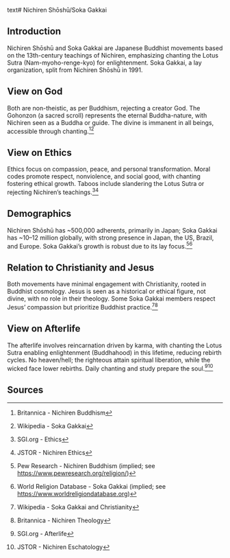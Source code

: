 text# Nichiren Shōshū/Soka Gakkai
## Introduction
Nichiren Shōshū and Soka Gakkai are Japanese Buddhist movements based on the 13th-century teachings of Nichiren, emphasizing chanting the Lotus Sutra (Nam-myoho-renge-kyo) for enlightenment. Soka Gakkai, a lay organization, split from Nichiren Shōshū in 1991.
## View on God
Both are non-theistic, as per Buddhism, rejecting a creator God. The Gohonzon (a sacred scroll) represents the eternal Buddha-nature, with Nichiren seen as a Buddha or guide. The divine is immanent in all beings, accessible through chanting.[^21][^22]
## View on Ethics
Ethics focus on compassion, peace, and personal transformation. Moral codes promote respect, nonviolence, and social good, with chanting fostering ethical growth. Taboos include slandering the Lotus Sutra or rejecting Nichiren’s teachings.[^23][^24]
## Demographics
Nichiren Shōshū has ~500,000 adherents, primarily in Japan; Soka Gakkai has ~10–12 million globally, with strong presence in Japan, the US, Brazil, and Europe. Soka Gakkai’s growth is robust due to its lay focus.[^25][^26]
## Relation to Christianity and Jesus
Both movements have minimal engagement with Christianity, rooted in Buddhist cosmology. Jesus is seen as a historical or ethical figure, not divine, with no role in their theology. Some Soka Gakkai members respect Jesus’ compassion but prioritize Buddhist practice.[^27][^28]
## View on Afterlife
The afterlife involves reincarnation driven by karma, with chanting the Lotus Sutra enabling enlightenment (Buddhahood) in this lifetime, reducing rebirth cycles. No heaven/hell; the righteous attain spiritual liberation, while the wicked face lower rebirths. Daily chanting and study prepare the soul.[^29][^30]
## Sources
[^21]: Britannica - Nichiren Buddhism[](https://www.britannica.com/topic/Nichiren-Buddhism)
[^22]: Wikipedia - Soka Gakkai[](https://en.wikipedia.org/wiki/Soka_Gakkai)
[^23]: SGI.org - Ethics[](https://www.sgi.org/about-us/ethics.html)
[^24]: JSTOR - Nichiren Ethics[](https://www.jstor.org/stable/3260565)
[^25]: Pew Research - Nichiren Buddhism (implied; see https://www.pewresearch.org/religion/)
[^26]: World Religion Database - Soka Gakkai (implied; see https://www.worldreligiondatabase.org)
[^27]: Wikipedia - Soka Gakkai and Christianity[](https://en.wikipedia.org/wiki/Soka_Gakkai#Christianity)
[^28]: Britannica - Nichiren Theology[](https://www.britannica.com/topic/Nichiren-Buddhism)
[^29]: SGI.org - Afterlife[](https://www.sgi.org/buddhism/afterlife.html)
[^30]: JSTOR - Nichiren Eschatology[](https://www.jstor.org/stable/3260566)
